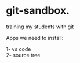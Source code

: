 # git-sandbox. 
training my students with git
 
Apps we need to install:
 
1- vs code        
2- source tree            
  
 
    
